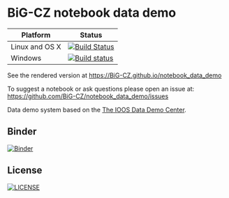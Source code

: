 # BiG-CZ notebook data demo

| Platform       | Status                                                                                                                                               |
| -------------- | -----------------------------------------------------------------------------------------------------------------------------------------------------|
| Linux and OS X | [![Build Status](https://travis-ci.org/BiG-CZ/notebook_data_demo.svg?branch=master)](https://travis-ci.org/BiG-CZ/notebook_data_demo)                |
| Windows        | [![Build status](https://ci.appveyor.com/api/projects/status/jo52dslfpr41pkmf?svg=true)](https://ci.appveyor.com/project/odm2bot/notebook-data-demo) |


See the rendered version at https://BiG-CZ.github.io/notebook_data_demo

To suggest a notebook or ask questions please open an issue at:
https://github.com/BiG-CZ/notebook_data_demo/issues

Data demo system based on the
 [The IOOS Data Demo Center](https://ioos.github.io/notebooks_demos/).

## Binder

[![Binder](http://mybinder.org/badge.svg)](https://beta.mybinder.org/v2/gh/BiG-CZ/notebook_data_demo/master)

## License

[![LICENSE](https://img.shields.io/badge/license-BSD--3--Clause-blue.svg)](https://raw.githubusercontent.com/BiG-CZ/notebook_data_demo/master/LICENSE)
